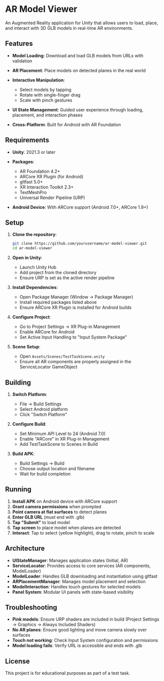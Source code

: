 # AR Model Viewer

An Augmented Reality application for Unity that allows users to load, place, and interact with 3D GLB models in real-time AR environments.

## Features

- __Model Loading__: Download and load GLB models from URLs with validation

- __AR Placement__: Place models on detected planes in the real world

- __Interactive Manipulation__:

  - Select models by tapping
  - Rotate with single-finger drag
  - Scale with pinch gestures

- __UI State Management__: Guided user experience through loading, placement, and interaction phases

- __Cross-Platform__: Built for Android with AR Foundation

## Requirements

- __Unity__: 2021.3 or later

- __Packages__:

  - AR Foundation 4.2+
  - ARCore XR Plugin (for Android)
  - gltfast 5.0+
  - XR Interaction Toolkit 2.3+
  - TextMeshPro
  - Universal Render Pipeline (URP)

- __Android Device__: With ARCore support (Android 7.0+, ARCore 1.9+)

## Setup

1. __Clone the repository__:

   ```bash
   git clone https://github.com/yourusername/ar-model-viewer.git
   cd ar-model-viewer
   ```

2. __Open in Unity__:

   - Launch Unity Hub
   - Add project from the cloned directory
   - Ensure URP is set as the active render pipeline

3. __Install Dependencies__:

   - Open Package Manager (Window → Package Manager)
   - Install required packages listed above
   - Ensure ARCore XR Plugin is installed for Android builds

4. __Configure Project__:

   - Go to Project Settings → XR Plug-in Management
   - Enable ARCore for Android
   - Set Active Input Handling to "Input System Package"

5. __Scene Setup__:

   - Open `Assets/Scenes/TestTaskScene.unity`
   - Ensure all AR components are properly assigned in the ServiceLocator GameObject

## Building

1. __Switch Platform__:

   - File → Build Settings
   - Select Android platform
   - Click "Switch Platform"

2. __Configure Build__:

   - Set Minimum API Level to 24 (Android 7.0)
   - Enable "ARCore" in XR Plug-in Management
   - Add TestTaskScene to Scenes in Build

3. __Build APK__:

   - Build Settings → Build
   - Choose output location and filename
   - Wait for build completion

## Running

1. __Install APK__ on Android device with ARCore support
2. __Grant camera permissions__ when prompted
3. __Point camera at flat surfaces__ to detect planes
4. __Enter GLB URL__ (must end with .glb)
5. __Tap "Submit"__ to load model
6. __Tap screen__ to place model when planes are detected
7. __Interact__: Tap to select (yellow highlight), drag to rotate, pinch to scale

## Architecture

- __UIStateManager__: Manages application states (Initial, AR)
- __ServiceLocator__: Provides access to core services (AR components, ModelLoader)
- __ModelLoader__: Handles GLB downloading and instantiation using gltfast
- __ARPlacementManager__: Manages model placement and selection
- __ModelInteraction__: Handles touch gestures for selected models
- __Panel System__: Modular UI panels with state-based visibility

## Troubleshooting

- __Pink models__: Ensure URP shaders are included in build (Project Settings → Graphics → Always Included Shaders)
- __No AR planes__: Ensure good lighting and move camera slowly over surfaces
- __Touch not working__: Check Input System configuration and permissions
- __Model loading fails__: Verify URL is accessible and ends with .glb

## License

This project is for educational purposes as part of a test task.
